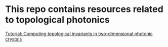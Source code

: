 # This repo contains resources related to topological photonics

[Tutorial: Computing topological invariants in two-dimensional photonic crystals](https://www.researchgate.net/publication/337703717_Tutorial_Computing_topological_invariants_in_two-dimensional_photonic_crystals#pfc)